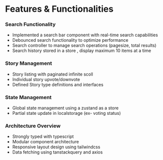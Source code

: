 # Features & Functionalities

### Search Functionality
- Implemented a search bar component with real-time search capabilities
- Debounced search functionality to optimize performance
- Search controller to manage search operations (pagesize, total results)
- Search history stored in a store , display maximum 10 items at a time

###  Story Management
- Story listing with paginated infinite scoll 
- Individual story upvote/downvote
- Defined Story type definitions and interfaces

### State Management
- Global state management using a zustand as a store
- Partial state update in localstorage (ex- voting status)

### Architecture Overview
- Strongly typed with typescript
- Modular component architecture
- Responsive layout design using tailwindcss
- Data fetching using tanstackquery and axios




